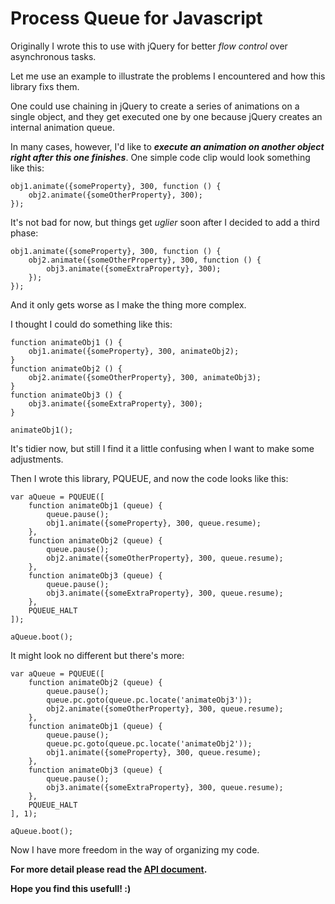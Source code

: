 Process Queue for Javascript
============================

Originally I wrote this to use with jQuery for better _flow control_ over asynchronous
tasks.

Let me use an example to illustrate the problems I encountered and how this library fixs
them.

One could use chaining in jQuery to create a series of animations on a single object, and
they get executed one by one because jQuery creates an internal animation queue.

In many cases, however, I'd like to ___execute an animation on another object right after
this one finishes___. One simple code clip would look something like this:

	obj1.animate({someProperty}, 300, function () {
		obj2.animate({someOtherProperty}, 300);
	});

It's not bad for now, but things get _uglier_ soon after I decided to add a third phase:

	obj1.animate({someProperty}, 300, function () {
		obj2.animate({someOtherProperty}, 300, function () {
			obj3.animate({someExtraProperty}, 300);
		});
	});

And it only gets worse as I make the thing more complex.

I thought I could do something like this:

	function animateObj1 () {
		obj1.animate({someProperty}, 300, animateObj2);
	}
	function animateObj2 () {
		obj2.animate({someOtherProperty}, 300, animateObj3);
	}
	function animateObj3 () {
		obj3.animate({someExtraProperty}, 300);
	}
	
	animateObj1();

It's tidier now, but still I find it a little confusing when I want to make some
adjustments.

Then I wrote this library, PQUEUE, and now the code looks like this:

	var aQueue = PQUEUE([
		function animateObj1 (queue) {
			queue.pause();
			obj1.animate({someProperty}, 300, queue.resume);
		},
		function animateObj2 (queue) {
			queue.pause();
			obj2.animate({someOtherProperty}, 300, queue.resume);
		},
		function animateObj3 (queue) {
			queue.pause();
			obj3.animate({someExtraProperty}, 300, queue.resume);
		},
		PQUEUE_HALT
	]);
	
	aQueue.boot();

It might look no different but there's more:

	var aQueue = PQUEUE([
		function animateObj2 (queue) {
			queue.pause();
			queue.pc.goto(queue.pc.locate('animateObj3'));
			obj2.animate({someOtherProperty}, 300, queue.resume);
		},
		function animateObj1 (queue) {
			queue.pause();
			queue.pc.goto(queue.pc.locate('animateObj2'));
			obj1.animate({someProperty}, 300, queue.resume);
		},
		function animateObj3 (queue) {
			queue.pause();
			obj3.animate({someExtraProperty}, 300, queue.resume);
		},
		PQUEUE_HALT
	], 1);
	
	aQueue.boot();

Now I have more freedom in the way of organizing my code.

**For more detail please read the [API document](API_DOCUMENT_v2.4.md).**

**Hope you find this usefull! :)**
